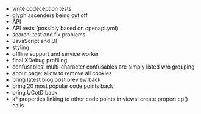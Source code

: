* write codeception tests
* glyph ascenders being cut off
* API
* API tests (possibly based on openapi.yml)
* search: test and fix problems
* JavaScript and UI
* styling
* offline support and service worker
* final XDebug profiling
* confusables: multi-character confusables are simply listed w/o grouping
* about page: allow to remove all cookies
* bring latest blog post preview back
* bring 20 most popular code points back
* bring UCotD back
* k* properties linking to other code points in views: create propert cp() calls
